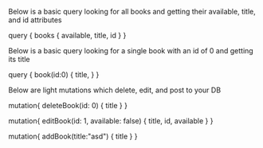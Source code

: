Below is a basic query looking for all books and getting their available, title, and id attributes

query {
  books {
    available, 
    title,
    id
  }
}

Below is a basic query looking for a single book with an id of 0 and getting its title

query { 
  book(id:0) {
    title,
  }
}

Below are light mutations which delete, edit, and post to your DB

mutation{
  deleteBook(id: 0) {
    title
  }
}

mutation{
  editBook(id: 1, available: false) {
    title,
    id,
    available 
  }
}

mutation{
  addBook(title:"asd") {
    title
  }
}
